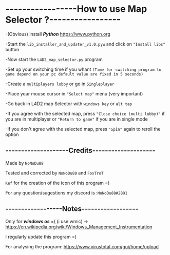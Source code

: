 
<h1>-----------------How to use Map Selector ?-----------------</h1>

-(Obvious) install ***Python*** https://www.python.org

-Start the `lib_installer_and_updater_v1.0.pyw` and click on `"Install libs"` button

-Now start the `L4D2_map_selector.py` program

-Set up your switching time if you whant `(Time for switching program to game depend on your pc default value are fixed in 5 seconds)`

-Create a `multiplayers lobby` or go in `Singleplayer`

-Place your mouse cursor in `"Select map"` menu (very important)

-Go back in L4D2 map Selector with `windows key` or `alt tap`

-If you agree with the selected map, press `"Close choice (multi lobby)"` if you are in multiplayer or `"Return to game"` if you are in single mode

-If you don't agree with the selected map, press `"Spin"` again to reroll the option

<h2>--------------------Credits--------------------</h2>

Made by `NoNoDu88`

Tested and corrected by `NoNoDu88` and `FoxTroT`

``Kef`` for the creation of the icon of this program =)

For any question/sugestions my discord is :`NoNoDu88#2891`

<h2>------------------Notes------------------</h2>

Only for ***windows os*** =( (i use wmic) -> https://en.wikipedia.org/wiki/Windows_Management_Instrumentation

I regularly update this program =)

For analysing the program: https://www.virustotal.com/gui/home/upload
